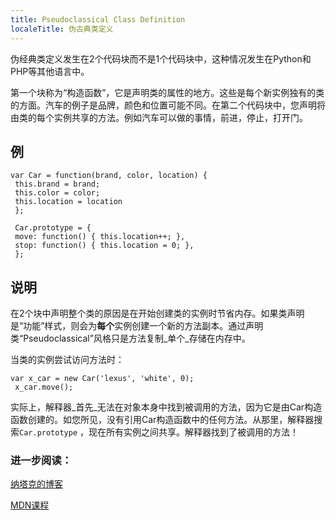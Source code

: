 ```yaml
---
title: Pseudoclassical Class Definition
localeTitle: 伪古典类定义
---
```

伪经典类定义发生在2个代码块而不是1个代码块中，这种情况发生在Python和PHP等其他语言中。

第一个块称为“构造函数”，它是声明类的属性的地方。这些是每个新实例独有的类的方面。汽车的例子是品牌，颜色和位置可能不同。在第二个代码块中，您声明将由类的每个实例共享的方法。例如汽车可以做的事情，前进，停止，打开门。

## 例
```
var Car = function(brand, color, location) { 
 this.brand = brand; 
 this.color = color; 
 this.location = location 
 }; 
 
 Car.prototype = { 
 move: function() { this.location++; }, 
 stop: function() { this.location = 0; }, 
 }; 
```

## 说明

在2个块中声明整个类的原因是在开始创建类的实例时节省内存。如果类声明是“功能”样式，则会为**每个**实例创建一个新的方法副本。通过声明类“Pseudoclassical”风格只是方法复制_单个_存储在内存中。

当类的实例尝试访问方法时：
```
var x_car = new Car('lexus', 'white', 0); 
 x_car.move(); 
```

实际上，解释器_首先_无法在对象本身中找到被调用的方法，因为它是由Car构造函数创建的。如您所见，没有引用Car构造函数中的任何方法。从那里，解释器搜索`Car.prototype` ，现在所有实例之间共享。解释器找到了被调用的方法！

### 进一步阅读：

[纳塔克的博客](https://natacseanc.wordpress.com/2015/08/04/javascript-object-create-and-classes/)

[MDN课程](https://developer.mozilla.org/en-US/docs/Web/JavaScript/Introduction_to_Object-Oriented_JavaScript)